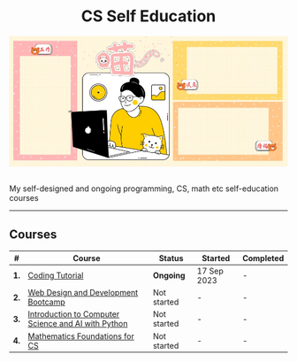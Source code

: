 <div align="center">
  <h1>CS Self Education</h1>
  <img src="banner.jpg" align="center"/>
  <br/><br/>
</div>

My self-designed and ongoing programming, CS, math etc self-education courses

---

## Courses

| # | Course | Status | Started | Completed |
| ----------- | ----------- | ----------- | ----------- | ----------- |
| **1.** | [Coding Tutorial](https://github.com/abeerration/Coding-Tutorial) | **Ongoing** | 17 Sep 2023 | - |
| **2.** | [Web Design and Development Bootcamp](https://github.com/abeerration/Web-Design-Development-Bootcamp) | Not started | - | - |
| **3.** | [Introduction to Computer Science and AI with Python]() | Not started | - | - |
| **4.** | [Mathematics Foundations for CS]() | Not started | - | - |
